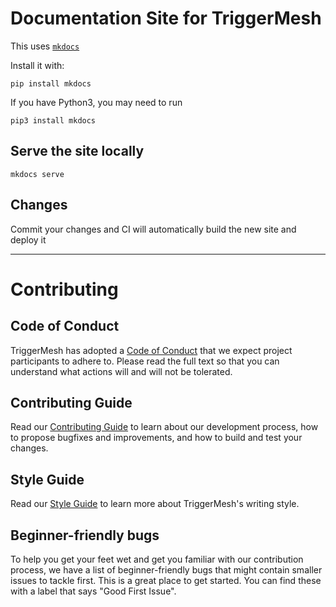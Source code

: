 # Documentation Site for TriggerMesh

This uses [`mkdocs`](https://www.mkdocs.org/)

Install it with:

```
pip install mkdocs
```

If you have Python3, you may need to run

```
pip3 install mkdocs
```

## Serve the site locally

```
mkdocs serve
```

## Changes

Commit your changes and CI will automatically build the new site and deploy it

---

# Contributing

## Code of Conduct

TriggerMesh has adopted a [Code of Conduct](./contributing/CODE_OF_CONDUCT.md) that we expect project participants to adhere to. Please read the full text so that you can understand what actions will and will not be tolerated.

## Contributing Guide

Read our [Contributing Guide](./contributing/CONTRIBUTING.md) to learn about our development process, how to propose bugfixes and improvements, and how to build and test your changes.

## Style Guide

Read our [Style Guide](./contributing/STYLE_GUIDE.md) to learn more about TriggerMesh's writing style.

## Beginner-friendly bugs

To help you get your feet wet and get you familiar with our contribution process, we have a list of beginner-friendly bugs that might contain smaller issues to tackle first. This is a great place to get started. You can find these with a label that says "Good First Issue".
